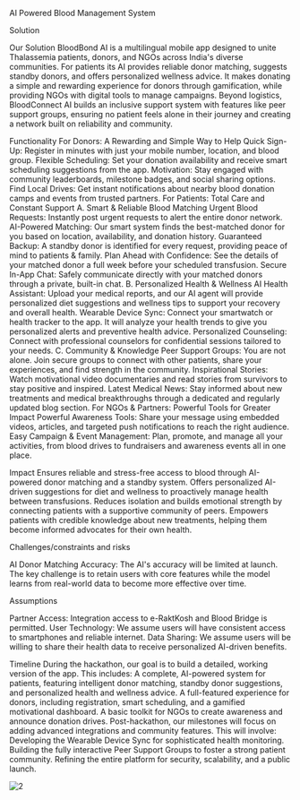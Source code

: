 AI Powered Blood Management System
 
Solution

Our Solution BloodBond AI is a multilingual mobile app designed to unite Thalassemia patients, donors, and NGOs across India's diverse communities. For patients its AI provides reliable donor matching, suggests standby donors, and offers personalized wellness advice. It makes donating a simple and rewarding experience for donors through gamification, while providing NGOs with digital tools to manage campaigns. Beyond logistics, BloodConnect AI builds an inclusive support system with features like peer support groups, ensuring no patient feels alone in their journey and creating a network built on reliability and community.

Functionality
For Donors: A Rewarding and Simple Way to Help
Quick Sign-Up: Register in minutes with just your mobile number, location, and blood group.
Flexible Scheduling: Set your donation availability and receive smart scheduling suggestions from the app.
Motivation: Stay engaged with community leaderboards, milestone badges, and social sharing options.
Find Local Drives: Get instant notifications about nearby blood donation camps and events from trusted partners.
For Patients: Total Care and Constant Support
 A. Smart & Reliable Blood Matching
Urgent Blood Requests: Instantly post urgent requests to alert the entire donor network.
AI-Powered Matching: Our smart system finds the best-matched donor for you based on location, availability, and donation history.
Guaranteed Backup: A standby donor is identified for every request, providing peace of mind to patients & family.
Plan Ahead with Confidence: See the details of your matched donor a full week before your scheduled transfusion.
Secure In-App Chat: Safely communicate directly with your matched donors through a private, built-in chat.
 B. Personalized Health & Wellness
AI Health Assistant: Upload your medical reports, and our AI agent will provide personalized diet suggestions and wellness tips to support your recovery and overall health.
Wearable Device Sync: Connect your smartwatch or health tracker to the app. It will analyze your health trends to give you personalized alerts and preventive health advice.
Personalized Counseling: Connect with professional counselors for confidential sessions tailored to your needs.
 C. Community & Knowledge
Peer Support Groups: You are not alone. Join secure groups to connect with other patients, share your experiences, and find strength in the community.
Inspirational Stories: Watch motivational video documentaries and read stories from survivors to stay positive and inspired.
Latest Medical News: Stay informed about new treatments and medical breakthroughs through a dedicated and regularly updated blog section.
For NGOs & Partners: Powerful Tools for Greater Impact
Powerful Awareness Tools: Share your message using embedded videos, articles, and targeted push notifications to reach the right audience.
Easy Campaign & Event Management: Plan, promote, and manage all your activities, from blood drives to fundraisers and awareness events all in one place.

Impact
Ensures reliable and stress-free access to blood through AI-powered donor matching and a standby system.
Offers personalized AI-driven suggestions for diet and wellness to proactively manage health between transfusions.
Reduces isolation and builds emotional strength by connecting patients with a supportive community of peers.
Empowers patients with credible knowledge about new treatments, helping them become informed advocates for their own health.

Challenges/constraints and risks

AI Donor Matching Accuracy: The AI's accuracy will be limited at launch. The key challenge is to retain users with core features while the model learns from real-world data to become more effective over time.

Assumptions

Partner Access: Integration access to e-RaktKosh and Blood Bridge is permitted.
User Technology: We assume users will have consistent access to smartphones and reliable internet.
Data Sharing: We assume users will be willing to share their health data to receive personalized AI-driven benefits.

Timeline
During the hackathon, our goal is to build a detailed, working version of the app. This includes:
A complete, AI-powered system for patients, featuring intelligent donor matching, standby donor suggestions, and personalized health and wellness advice.
A full-featured experience for donors, including registration, smart scheduling, and a gamified motivational dashboard.
A basic toolkit for NGOs to create awareness and announce donation drives.
Post-hackathon, our milestones will focus on adding advanced integrations and community features. This will involve:
Developing the Wearable Device Sync for sophisticated health monitoring.
Building the fully interactive Peer Support Groups to foster a strong patient community.
Refining the entire platform for security, scalability, and a public launch.




![2](https://github.com/user-attachments/assets/d468dc89-b04f-4101-9aaf-eccc9671e8b2)


